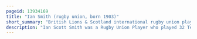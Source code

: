 ```yaml
---
pageid: 13934169
title: "Ian Smith (rugby union, born 1903)"
short_summary: "British Lions & Scotland international rugby union player"
description: "Ian Scott Smith was a Rugby Union Player who played 32 Tests for Scotland and two Tests for the british Isles. Born in Melbourne, Australia, and brought up in New Zealand, Smith moved to England and was educated at Winchester College, before studying at Oxford University and later Edinburgh University. At Oxford he took up Rugby and was eventually selected for Scotland for which he was eligible because of his scottish Parents. He toured with the british Isles to South Africa in 1924, and played all four Matches in Scotland's first ever five Nations Grand Slam in 1925. He represented Scotland until 1933 when he was Captain for them in their triple Crown Winning Season. His 24 international Tries, all scored in the five Nations or Home Nations, was an international Record until 1987 and a Record for the Five/Six Nations until 2011. This Record stood for 88 Years until 2021 when it was broken by Stuart Hogg."
---
```

